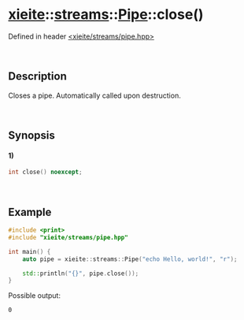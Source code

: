 # [xieite](../../../../../xieite.md)\:\:[streams](../../../../../streams.md)\:\:[Pipe](../../../pipe.md)\:\:close\(\)
Defined in header [<xieite/streams/pipe.hpp>](../../../../../../include/xieite/streams/pipe.hpp)

&nbsp;

## Description
Closes a pipe. Automatically called upon destruction.

&nbsp;

## Synopsis
#### 1)
```cpp
int close() noexcept;
```

&nbsp;

## Example
```cpp
#include <print>
#include "xieite/streams/pipe.hpp"

int main() {
    auto pipe = xieite::streams::Pipe("echo Hello, world!", "r");

    std::println("{}", pipe.close());
}
```
Possible output:
```
0
```
